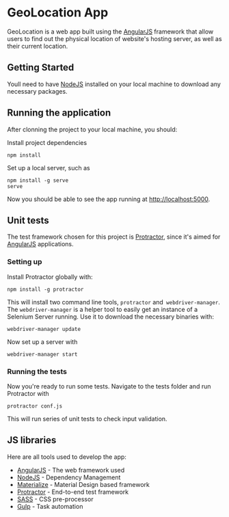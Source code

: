 # GeoLocation App

GeoLocation is a web app built using the [AngularJS](https://angularjs.org/) framework that allow users to find out the physical location of website's hosting server, as well as their current location.

## Getting Started

Youll need to have [NodeJS](https://nodejs.org/) installed on your local machine to download any necessary packages.

## Running the application

After clonning the project to your local machine, you should:

Install project dependencies

```
npm install
```

Set up a local server, such as

```
npm install -g serve
serve
```
Now you should be able to see the app running at [http://localhost:5000](http://localhost:5000/).

## Unit tests

The test framework chosen for this project is [Protractor](https://www.protractortest.org/#/), since it's aimed for  [AngularJS](https://angularjs.org/) applications.

### Setting up
Install Protractor globally with:

```
npm install -g protractor
```
This will install two command line tools, `protractor` and` webdriver-manager`.
The `webdriver-manager` is a helper tool to easily get an instance of a Selenium Server running. Use it to download the necessary binaries with:
```
webdriver-manager update
```

Now set up a server with

```
webdriver-manager start
```

### Running the tests

Now you're ready to run some tests. Navigate to the tests folder and run Protractor with

```
protractor conf.js
```
This will run  series of unit tests to check input validation.

## JS libraries

Here are all tools used to develop the app:

* [AngularJS](https://angularjs.org/) - The web framework used
* [NodeJS](https://nodejs.org/) - Dependency Management
* [Materialize](http://materializecss.com/) - Material Design based framework
* [Protractor](https://www.protractortest.org/#/) - End-to-end test framework
* [SASS](https://sass-lang.com//) - CSS pre-processor
* [Gulp](https://gulpjs.com/) - Task automation



